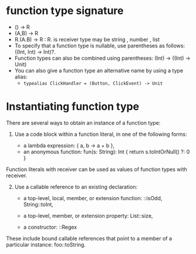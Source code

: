 # function type signature

* () -> R
* (A,B) -> R
* R.(A.B) -> R : R. is receiver type may be string , number , list
* To specify that a function type is nullable, use parentheses as follows: ((Int, Int) -> Int)?.
* Function types can also be combined using parentheses: (Int) -> ((Int) -> Unit)
* You can also give a function type an alternative name by using a type alias:
  * ```typealias ClickHandler = (Button, ClickEvent) -> Unit```

# Instantiating function type

There are several ways to obtain an instance of a function type:

1. Use a code block within a function literal, in one of the following forms:

   * a lambda expression: { a, b -> a + b }, 
   * an anonymous function: fun(s: String): Int { return s.toIntOrNull() ?: 0 }

Function literals with receiver can be used as values of function types with receiver.

2. Use a callable reference to an existing declaration:

    * a top-level, local, member, or extension function: ::isOdd, String::toInt,
    
    * a top-level, member, or extension property: List<Int>::size,
    
    * a constructor: ::Regex

These include bound callable references that point to a member of a particular instance: foo::toString.